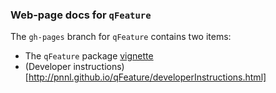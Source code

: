 ### Web-page docs for `qFeature`

The `gh-pages` branch for `qFeature` contains two items:

* The `qFeature` package [vignette](http://pnnl.github.io/qFeature)
* (Developer instructions)[http://pnnl.github.io/qFeature/developerInstructions.html]
